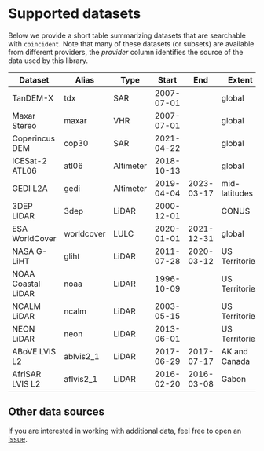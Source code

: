 # Supported datasets

Below we provide a short table summarizing datasets that are searchable with
`coincident`. Note that many of these datasets (or subsets) are available from
different providers, the _provider_ column identifies the source of the data
used by this library.

| Dataset            | Alias      | Type      | Start      | End        | Extent         | Source                                                                      |
| ------------------ | ---------- | --------- | ---------- | ---------- | -------------- | --------------------------------------------------------------------------- |
| TanDEM-X           | tdx        | SAR       | 2007-07-01 |            | global         | [NASA CSDAP](https://csdap.earthdata.nasa.gov/stac/collections/airbus)      |
| Maxar Stereo       | maxar      | VHR       | 2007-07-01 |            | global         | [Maxar](https://developers.maxar.com/docs/discovery/)                       |
| Coperincus DEM     | cop30      | SAR       | 2021-04-22 |            | global         | [Microsoft](https://planetarycomputer.microsoft.com/dataset/cop-dem-glo-30) |
| ICESat-2 ATL06     | atl06      | Altimeter | 2018-10-13 |            | global         | [NASA](https://nsidc.org/data/atl03)                                        |
| GEDI L2A           | gedi       | Altimeter | 2019-04-04 | 2023-03-17 | mid-latitudes  | [NASA](https://lpdaac.usgs.gov/products/gedi02_av002/)                      |
| 3DEP LiDAR         | 3dep       | LiDAR     | 2000-12-01 |            | CONUS          | [USGS](https://www.usgs.gov/3d-elevation-program)                           |
| ESA WorldCover     | worldcover | LULC      | 2020-01-01 | 2021-12-31 | global         | [Microsoft](https://planetarycomputer.microsoft.com/dataset/esa-worldcover) |
| NASA G-LiHT        | gliht      | LiDAR     | 2011-07-28 | 2020-03-12 | US Territories | [NASA G-LiHT](https://gliht.gsfc.nasa.gov/)                                 |
| NOAA Coastal LiDAR | noaa       | LiDAR     | 1996-10-09 |            | US Territories | [NOAA](https://coast.noaa.gov/digitalcoast/data/coastallidar.html)          |
| NCALM LiDAR        | ncalm      | LiDAR     | 2003-05-15 |            | US Territories | [NCALM](https://calm.geo.berkeley.edu/ncalm/dtc.html)                       |
| NEON LiDAR         | neon       | LiDAR     | 2013-06-01 |            | US Territories | [NEON](https://data.neonscience.org/data-products/DP3.30024.001)            |
| ABoVE LVIS L2      | ablvis2_1  | LiDAR     | 2017-06-29 | 2017-07-17 | AK and Canada  | [ABoVE LVIS L2](https://nsidc.org/data/ablvis2/versions/1)                  |
| AfriSAR LVIS L2    | aflvis2_1  | LiDAR     | 2016-02-20 | 2016-03-08 | Gabon          | [AfriSAR LVIS L2](https://nsidc.org/data/aflvis2/versions/1)                |

## Other data sources

If you are interested in working with additional data, feel free to open an
[issue](https://github.com/uw-cryo/coincident/issues).
